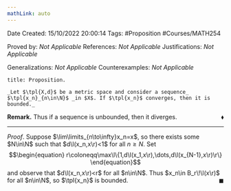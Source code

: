 ```yaml
---
mathLink: auto
---
```


<div class="topSpace"></div>

Date Created: 15/10/2022 20:00:14
Tags: #Proposition #Courses/MATH254

Proved by: _Not Applicable_
References: _Not Applicable_
Justifications: _Not Applicable_

Generalizations: _Not Applicable_
Counterexamples: _Not Applicable_

``` ad-Proposition
title: Proposition.

_Let $\tpl{X,d}$ be a metric space and consider a sequence_ $\tpl{x_n}_{n\in\N}$ _in $X$. If $\tpl{x_n}$ converges, then it is bounded._

```

**Remark.** Thus if a sequence is unbounded, then it diverges.<span style="float:right;">$\blacklozenge$</span>

---

_Proof_. Suppose $\lim\limits_{n\to\infty}x_n=x$, so there exists some $N\in\N$ such that $d\l(x_n,x\r)<1$ for all $n\geq N$. Set
$$\begin{equation}
    r\coloneqq\max\l\{1,d\l(x_1,x\r),\dots,d\l(x_{N-1},x\r)\r\}
\end{equation}$$
and observe that $d\l(x_n,x\r)<r$ for all $n\in\N$. Thus $x_n\in B_r\!\l(x\r)$ for all $n\in\N$, so $\tpl{x_n}$ is bounded.<span style="float:right;">$\blacksquare$</span>
